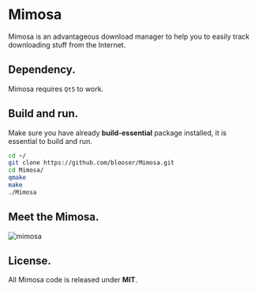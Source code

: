# Mimosa

Mimosa is an advantageous download manager to help you to easily track downloading stuff from the Internet.

## Dependency.

Mimosa requires `Qt5` to work.

## Build and run.

Make sure you have already <b>build-essential</b> package installed, it is essential to build and run.

```bash
cd ~/
git clone https://github.com/blooser/Mimosa.git
cd Mimosa/
qmake
make
./Mimosa
```

## Meet the Mimosa.

![mimosa](https://i.postimg.cc/qvyC53HK/mimosa.png)

## License.

All Mimosa code is released under <b>MIT</b>.
